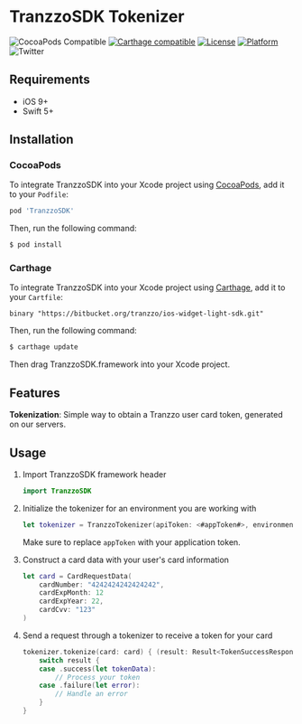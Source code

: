 #  TranzzoSDK Tokenizer

![CocoaPods Compatible](https://img.shields.io/cocoapods/v/TranzzoSDK.svg)
[![Carthage compatible](https://img.shields.io/badge/Carthage-compatible-4BC51D.svg?style=flat)](https://github.com/Carthage/Carthage)
[![License](https://img.shields.io/cocoapods/l/TranzzoSDK.svg?style=flat)](https://github.com/tranzzo/tranzzo-ios/blob/master/LICENSE)
[![Platform](https://img.shields.io/cocoapods/p/Stripe.svg?style=flat)](https://github.com/tranzzo/tranzzo-ios#)
![Twitter](https://img.shields.io/badge/twitter-@TranzzoEU-blue.svg)

## Requirements

- iOS 9+
- Swift 5+

## Installation

### CocoaPods

To integrate TranzzoSDK into your Xcode project using [CocoaPods](https://cocoapods.org), add it to your `Podfile`:

```ruby
pod 'TranzzoSDK'
```

Then, run the following command:

```bash
$ pod install
```

### Carthage

To integrate TranzzoSDK into your Xcode project using [Carthage](https://github.com/Carthage/Carthage), add it to your `Cartfile`:

```
binary "https://bitbucket.org/tranzzo/ios-widget-light-sdk.git"
```

Then, run the following command:

```bash
$ carthage update
```

Then drag TranzzoSDK.framework into your Xcode project.

## Features

**Tokenization**: Simple way to obtain a Tranzzo user card token, generated on our servers.

## Usage

1. Import TranzzoSDK framework header

    ```swift
    import TranzzoSDK
    ```

2. Initialize the tokenizer for an environment you are working with
    
    ```swift
    let tokenizer = TranzzoTokenizer(apiToken: <#appToken#>, environment: <#environment#>)
    ```
    Make sure to replace `appToken` with your application token.
    
3. Construct a card data with your user's card information
    
    ```swift
    let card = CardRequestData(
        cardNumber: "4242424242424242",
        cardExpMonth: 12
        cardExpYear: 22,
        cardCvv: "123"
    )
    ```
    
4. Send a request through a tokenizer to receive a token for your card 

    ```swift
    tokenizer.tokenize(card: card) { (result: Result<TokenSuccessResponse, TranzzoError>) in
        switch result {
        case .success(let tokenData):
            // Process your token
        case .failure(let error):
            // Handle an error
        }
    }
    ```

